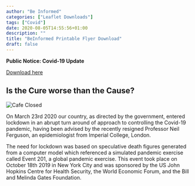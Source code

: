 ```yaml
---
author: "Be Informed"
categories: ["Leaflet Downloads"]
tags: ["Covid"]
date: 2020-08-05T14:55:56+01:00
description: ""
title: "BeInformed Printable Flyer Download"
draft: false
---
```


**Public Notice: Covid-19 Update**

[Download here](../ims/BeInformedFlyer1.pdf)

## Is the Cure worse than the Cause?  

![Cafe Closed](../ims/cafe_closed.jpg)

On March 23rd 2020 our country, as directed by the government, entered lockdown in an abrupt turn around of approach to controlling the Covid-19 pandemic, having been advised by the recently resigned Professor Neil Ferguson, an epidemiologist from Imperial College, London.

The need for lockdown was based on speculative death figures generated from a computer model which referenced a simulated pandemic exercise called Event 201, a global pandemic exercise. This event took place on October 18th 2019 in New York City and was sponsored by the US John Hopkins Centre for Health Security, the World Economic Forum, and the Bill and Melinda Gates Foundation.

